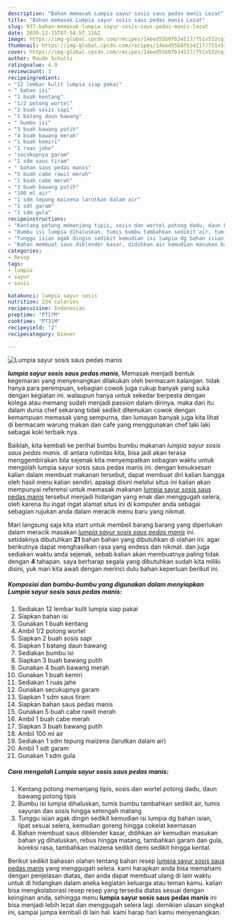 ```yaml
---
description: "Bahan memasak Lumpia sayur sosis saus pedas manis Lezat"
title: "Bahan memasak Lumpia sayur sosis saus pedas manis Lezat"
slug: 937-bahan-memasak-lumpia-sayur-sosis-saus-pedas-manis-lezat
date: 2020-12-15T07:54:57.116Z
image: https://img-global.cpcdn.com/recipes/14eed55b0fb34117/751x532cq70/lumpia-sayur-sosis-saus-pedas-manis-foto-resep-utama.jpg
thumbnail: https://img-global.cpcdn.com/recipes/14eed55b0fb34117/751x532cq70/lumpia-sayur-sosis-saus-pedas-manis-foto-resep-utama.jpg
cover: https://img-global.cpcdn.com/recipes/14eed55b0fb34117/751x532cq70/lumpia-sayur-sosis-saus-pedas-manis-foto-resep-utama.jpg
author: Maude Schultz
ratingvalue: 4.9
reviewcount: 3
recipeingredient:
- "12 lembar kulit lumpia siap pakai"
- " bahan isi"
- "1 buah kentang"
- "1/2 potong wortel"
- "2 buah sosis sapi"
- "1 batang daun bawang"
- " bumbu isi"
- "3 buah bawang putih"
- "4 buah bawang merah"
- "1 buah kemiri"
- "1 ruas jahe"
- "secukupnya garam"
- "1 sdm saus tiram"
- " bahan saus pedas manis"
- "5 buah cabe rawit merah"
- "1 buah cabe merah"
- "3 buah bawang putih"
- "100 ml air"
- "1 sdm tepung maizena larutkan dalam air"
- "1 sdt garam"
- "1 sdm gula"
recipeinstructions:
- "Kentang potong memanjang tipis, sosis dan wortel potong dadu, daun bawang potong tipis"
- "Bumbu isi lumpia dihaluskan, tumis bumbu tambahkan sedikit air, tumis sayuran dan sosis hingga setengah matang"
- "Tunggu isian agak dingin sedikit kemudian isi lumpia dg bahan isian, lipat sesuai selera, kemudian goreng hingga cokelat keemasan"
- "Bahan membuat saus diblender kasar, didihkan air kemudian masukan bahan yg dihaluskan, rebus hingga matang, tambahkan garam dan gula, koreksi rasa, tambahkan maizena sedikit demi sedikit hingga kental."
categories:
- Resep
tags:
- lumpia
- sayur
- sosis

katakunci: lumpia sayur sosis 
nutrition: 234 calories
recipecuisine: Indonesian
preptime: "PT17M"
cooktime: "PT31M"
recipeyield: "2"
recipecategory: Dinner

---
```



![Lumpia sayur sosis saus pedas manis](https://img-global.cpcdn.com/recipes/14eed55b0fb34117/751x532cq70/lumpia-sayur-sosis-saus-pedas-manis-foto-resep-utama.jpg)

<b><i>lumpia sayur sosis saus pedas manis</i></b>, Memasak menjadi bentuk kegemaran yang menyenangkan dilakukan oleh bermacam kalangan. tidak hanya para perempuan, sebagian cowok juga cukup banyak yang suka dengan kegiatan ini. walaupun hanya untuk sekedar berpesta dengan kolega atau memang sudah menjadi passion dalam dirinya. maka dari itu dalam dunia chef sekarang tidak sedikit ditemukan cowok dengan kemampuan memasak yang sempurna, dan lumayan banyak juga kita lihat di bermacam warung makan dan cafe yang menggunakan chef laki laki sebagai koki terbaik nya.

Baiklah, kita kembali ke perihal bumbu bumbu makanan <i>lumpia sayur sosis saus pedas manis</i>. di antara rutinitas kita, bisa jadi akan terasa menggembirakan bila sejenak kita menyempatkan sebagian waktu untuk mengolah lumpia sayur sosis saus pedas manis ini. dengan kesuksesan kalian dalam membuat makanan tersebut, dapat membuat diri kalian bangga oleh hasil menu kalian sendiri. apalagi disini melalui situs ini kalian akan mempunyai referensi untuk memasak makanan <u>lumpia sayur sosis saus pedas manis</u> tersebut menjadi hidangan yang enak dan menggugah selera, oleh karena itu ingat ingat alamat situs ini di komputer anda sebagai sebagian rujukan anda dalam meracik menu baru yang nikmat.




Mari langsung saja kita start untuk membeli barang barang yang diperlukan dalam meracik masakan <u><i>lumpia sayur sosis saus pedas manis</i></u> ini. setidaknya dibutuhkan <b>21</b> bahan bahan yang dibutuhkan di olahan ini. agar berikutnya dapat menghasilkan rasa yang endess dan nikmat. dan juga sediakan waktu anda sejenak, sebab kalian akan membuatnya paling tidak dengan <b>4</b> tahapan. saya berharap segala yang dibutuhkan sudah kita miliki disini, yuk mari kita awali dengan merinci dulu bahan keperluan berikut ini.

<!--inarticleads1-->

##### Komposisi dan bumbu-bumbu yang digunakan dalam menyiapkan Lumpia sayur sosis saus pedas manis:

1. Sediakan 12 lembar kulit lumpia siap pakai
1. Siapkan  bahan isi
1. Gunakan 1 buah kentang
1. Ambil 1/2 potong wortel
1. Siapkan 2 buah sosis sapi
1. Siapkan 1 batang daun bawang
1. Sediakan  bumbu isi
1. Siapkan 3 buah bawang putih
1. Gunakan 4 buah bawang merah
1. Gunakan 1 buah kemiri
1. Sediakan 1 ruas jahe
1. Gunakan secukupnya garam
1. Siapkan 1 sdm saus tiram
1. Siapkan  bahan saus pedas manis
1. Gunakan 5 buah cabe rawit merah
1. Ambil 1 buah cabe merah
1. Siapkan 3 buah bawang putih
1. Ambil 100 ml air
1. Sediakan 1 sdm tepung maizena (larutkan dalam air)
1. Ambil 1 sdt garam
1. Gunakan 1 sdm gula




<!--inarticleads2-->

##### Cara mengolah Lumpia sayur sosis saus pedas manis:

1. Kentang potong memanjang tipis, sosis dan wortel potong dadu, daun bawang potong tipis
1. Bumbu isi lumpia dihaluskan, tumis bumbu tambahkan sedikit air, tumis sayuran dan sosis hingga setengah matang
1. Tunggu isian agak dingin sedikit kemudian isi lumpia dg bahan isian, lipat sesuai selera, kemudian goreng hingga cokelat keemasan
1. Bahan membuat saus diblender kasar, didihkan air kemudian masukan bahan yg dihaluskan, rebus hingga matang, tambahkan garam dan gula, koreksi rasa, tambahkan maizena sedikit demi sedikit hingga kental.




Berikut sedikit bahasan olahan tentang bahan resep <u>lumpia sayur sosis saus pedas manis</u> yang menggugah selera. kami harapkan anda bisa memahami dengan penjelasan diatas, dan anda dapat membuat ulang di lain waktu untuk di hidangkan dalam aneka kegiatan keluarga atau teman kamu. kalian bisa mengkolaborasi resep resep yang tersedia diatas sesuai dengan keinginan anda, sehingga menu <b>lumpia sayur sosis saus pedas manis</b> ini bisa menjadi lebih lezat dan menggugah selera lagi. demikian ulasan singkat ini, sampai jumpa kembali di lain hal. kami harap hari kamu menyenangkan.
